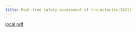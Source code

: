 ```yaml
---
title: Real-time safety assessment of trajectories(2021)
---
```


[local pdf](../../../pdfs/2021-Real-time%20safety%20assessment%20of%20trajectories.pdf)